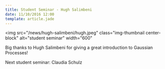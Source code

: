```yaml
---
title: Student Seminar - Hugh Salimbeni
date: 11/10/2016 12:00
template: article.jade
---
```


<img src="/news/hugh-salimbeni/hugh.jpeg"
     class="img-thumbnail center-block" alt="student seminar" width="600"
>

Big thanks to Hugh Salimbeni for giving a great introduction to Gaussian Processes!

Next student seminar: Claudia Schulz
